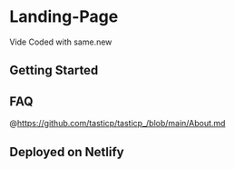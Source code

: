 # Landing-Page
Vide Coded with same.new

## Getting Started

## FAQ

@https://github.com/tasticp/tasticp_/blob/main/About.md 

## Deployed on Netlify
